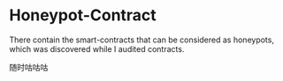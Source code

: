 # Honeypot-Contract

There contain the smart-contracts that can be considered as honeypots, which was discovered while I audited contracts.

随时咕咕咕
